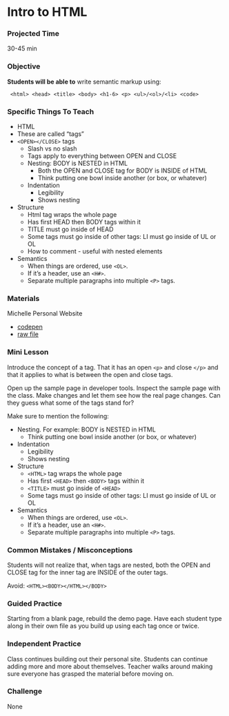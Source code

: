 # Intro to HTML

### Projected Time
30-45 min

### Objective
**Students will be able to** write semantic markup using:

     <html> <head> <title> <body> <h1-6> <p> <ul>/<ol>/<li> <code>


### Specific Things To Teach
- HTML
- These are called “tags”
- `<OPEN></CLOSE>` tags
  - Slash vs no slash
  - Tags apply to everything between OPEN and CLOSE
  - Nesting: BODY is NESTED in HTML
    - Both the OPEN and CLOSE tag for BODY is INSIDE of HTML
    - Think putting one bowl inside another (or box, or whatever)
  - Indentation
    - Legibility
    - Shows nesting
- Structure
  - Html tag wraps the whole page
  - Has first HEAD then BODY tags within it
  - TITLE must go inside of HEAD
  - Some tags must go inside of other tags: LI must go inside of UL or OL
  - How to comment - useful with nested elements  
- Semantics
  - When things are ordered, use `<OL>`. 
  - If it’s a header, use an `<H#>`. 
  - Separate multiple paragraphs into multiple `<P>` tags.

### Materials

Michelle Personal Website
 - [codepen](http://codepen.io/jleven/pen/VaVmzZ?editors=1000) 
 - [raw file](your-first-tags/personal-website.html)

### Mini Lesson

Introduce the concept of a tag. That it has an open `<p>` and close `</p>` and that it applies to what is between the open and close tags.

Open up the sample page in developer tools. Inspect the sample page with the class. Make changes and let them see how the real page changes. Can they guess what some of the tags stand for?

Make sure to mention the following:
- Nesting. For example: BODY is NESTED in HTML
  - Think putting one bowl inside another (or box, or whatever)
- Indentation
  - Legibility
  - Shows nesting
- Structure
  - `<HTML>` tag wraps the whole page
  - Has first `<HEAD>` then `<BODY>` tags within it
  - `<TITLE>` must go inside of `<HEAD>`
  - Some tags must go inside of other tags: LI must go inside of UL or OL
- Semantics
  - When things are ordered, use `<OL>`. 
  - If it’s a header, use an `<H#>`. 
  - Separate multiple paragraphs into multiple `<P>` tags.


### Common Mistakes / Misconceptions

Students will not realize that, when tags are nested, both the OPEN and CLOSE tag for the inner tag are INSIDE of the outer tags. 

Avoid:  `<HTML><BODY></HTML></BODY>`


### Guided Practice

Starting from a blank page, rebuild the demo page. Have each student type along in their own file as you build up using each tag once or twice.


### Independent Practice

Class continues building out their personal site. Students can continue adding more and more about themselves. Teacher walks around making sure everyone has grasped the material before moving on.


### Challenge

None
